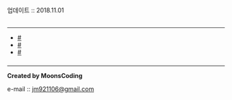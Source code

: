 <div class="pull-right"> 업데이트 :: 2018.11.01 </div><br>

---

<!-- @import "[TOC]" {cmd="toc" depthFrom=1 depthTo=6 orderedList=false} -->

<!-- code_chunk_output -->

-	[\#](#)
-	[\#](#-1)
-	[\#](#-2)

<!-- /code_chunk_output -->

###

###

###

---

**Created by MoonsCoding**

e-mail :: jm921106@gmail.com
